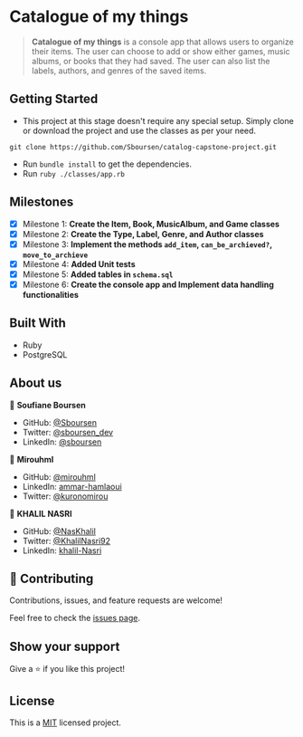 # Catalogue of my things

> **Catalogue of my things** is a console app that allows users to organize their items. The user can choose to add or show either games, music albums, or books that they had saved. The user can also list the labels, authors, and genres of the saved items.

## Getting Started

- This project at this stage doesn't require any special setup. Simply clone or
download the project and use the classes as per your need.

`git clone https://github.com/Sboursen/catalog-capstone-project.git`

- Run `bundle install` to get the dependencies.
- Run `ruby ./classes/app.rb`

## Milestones

- [x] Milestone 1: **Create the Item, Book, MusicAlbum, and Game classes**
- [x] Milestone 2: **Create the Type, Label, Genre, and Author classes**
- [x] Milestone 3: **Implement the methods `add_item`, `can_be_archieved?`, `move_to_archieve`**
- [x] Milestone 4: **Added Unit tests**
- [x] Milestone 5: **Added tables in `schema.sql`**
- [x] Milestone 6: **Create the console app and Implement data handling functionalities**

## Built With

- Ruby
- PostgreSQL

## About us

👤 **Soufiane Boursen**

- GitHub: [@Sboursen](https://github.com/Sboursen)
- Twitter: [@sboursen_dev](https://twitter.com/sboursen_dev)
- LinkedIn: [@sboursen](https://linkedin.com/in/sboursen)

👤 **Mirouhml**

- GitHub: [@mirouhml](https://github.com/mirouhml)
- LinkedIn: [ammar-hamlaoui](https://www.linkedin.com/in/ammar-hamlaoui-514909189/)
- Twitter: [@kuronomirou](https://twitter.com/kuronomirou)

👤 **KHALIL NASRI**

- GitHub: [@NasKhalil](https://github.com/NasKhalil)
- Twitter: [@KhalilNasri92](https://twitter.com/KhalilNasri92)
- LinkedIn: [khalil-Nasri](https://www.linkedin.com/in/nasri-khalil-androdev/)

## 🤝 Contributing

Contributions, issues, and feature requests are welcome!

Feel free to check the [issues page](../../issues/).

## Show your support

Give a ⭐️ if you like this project!

## License

This is a [MIT](./LICENSE) licensed project.

